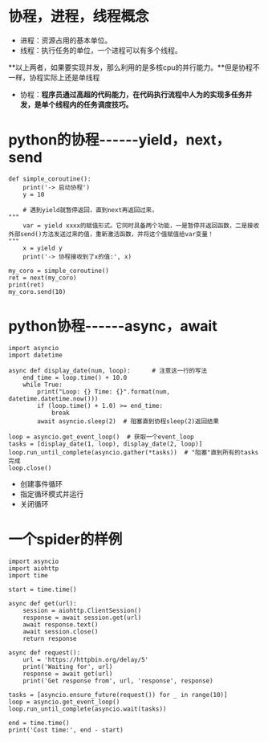 # 协程，进程，线程概念

- 进程：资源占用的基本单位。
- 线程：执行任务的单位，一个进程可以有多个线程。

**以上两者，如果要实现并发，那么利用的是多核cpu的并行能力。**但是协程不一样，协程实际上还是单线程

- 协程：**程序员通过高超的代码能力，在代码执行流程中人为的实现多任务并发，是单个线程内的任务调度技巧。**



# python的协程------yield，next，send

```
def simple_coroutine():
    print('-> 启动协程')
    y = 10
    
    # 遇到yield就暂停返回，直到next再返回过来，
"""
    var = yield xxxx的赋值形式。它同时具备两个功能，一是暂停并返回函数，二是接收外部send()方法发送过来的值，重新激活函数，并将这个值赋值给var变量！
"""
    x = yield y
    print('-> 协程接收到了x的值:', x)

my_coro = simple_coroutine()
ret = next(my_coro)
print(ret)
my_coro.send(10)
```



# python协程------async，await

```
import asyncio
import datetime

async def display_date(num, loop):      # 注意这一行的写法
    end_time = loop.time() + 10.0
    while True:
        print("Loop: {} Time: {}".format(num, datetime.datetime.now()))
        if (loop.time() + 1.0) >= end_time:
            break
        await asyncio.sleep(2)  # 阻塞直到协程sleep(2)返回结果

loop = asyncio.get_event_loop()  # 获取一个event_loop
tasks = [display_date(1, loop), display_date(2, loop)]
loop.run_until_complete(asyncio.gather(*tasks))  # "阻塞"直到所有的tasks完成
loop.close()

```


- 创建事件循环
- 指定循环模式并运行
- 关闭循环



# 一个spider的样例
```
import asyncio
import aiohttp
import time

start = time.time()

async def get(url):
    session = aiohttp.ClientSession()
    response = await session.get(url)
    await response.text()
    await session.close()
    return response

async def request():
    url = 'https://httpbin.org/delay/5'
    print('Waiting for', url)
    response = await get(url)
    print('Get response from', url, 'response', response)

tasks = [asyncio.ensure_future(request()) for _ in range(10)]
loop = asyncio.get_event_loop()
loop.run_until_complete(asyncio.wait(tasks))

end = time.time()
print('Cost time:', end - start)
```
